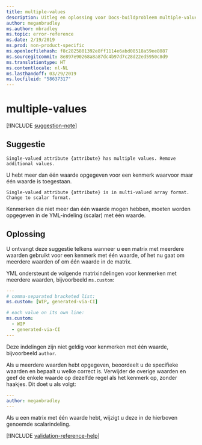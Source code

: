 ```yaml
---
title: multiple-values
description: Uitleg en oplossing voor Docs-buildprobleem multiple-values
author: meganbradley
ms.author: mbradley
ms.topic: error-reference
ms.date: 2/19/2019
ms.prod: non-product-specific
ms.openlocfilehash: f8c2825801392e8ff1114e6abd08518a59ee8087
ms.sourcegitcommit: 8e897e90268a8a87dc4b97d7c28d22ed5950c8d9
ms.translationtype: HT
ms.contentlocale: nl-NL
ms.lasthandoff: 03/29/2019
ms.locfileid: "58637317"
---
```

# <a name="multiple-values"></a>multiple-values

[!INCLUDE [suggestion-note](includes/suggestion-note.md)]

## <a name="suggestion"></a>Suggestie

`Single-valued attribute {attribute} has multiple values. Remove additional values.`

U hebt meer dan één waarde opgegeven voor een kenmerk waarvoor maar één waarde is toegestaan.

`Single-valued attribute {attribute} is in multi-valued array format. Change to scalar format.`

Kenmerken die niet meer dan één waarde mogen hebben, moeten worden opgegeven in de YML-indeling (scalar) met één waarde.

## <a name="resolution"></a>Oplossing

U ontvangt deze suggestie telkens wanneer u een matrix met meerdere waarden gebruikt voor een kenmerk met één waarde, of het nu gaat om meerdere waarden of om één waarde in de matrix.

YML ondersteunt de volgende matrixindelingen voor kenmerken met meerdere waarden, bijvoorbeeld `ms.custom`:

```yml
---
# comma-separated bracketed list:
ms.custom: [WIP, generated-via-CI]

# each value on its own line:
ms.custom:
  - WIP
  - generated-via-CI
---
```

Deze indelingen zijn niet geldig voor kenmerken met één waarde, bijvoorbeeld `author`.

Als u meerdere waarden hebt opgegeven, beoordeelt u de specifieke waarden en bepaalt u welke correct is. Verwijder de overige waarden en geef de enkele waarde op dezelfde regel als het kenmerk op, zonder haakjes. Dit doet u als volgt:

```yml
---
author: meganbradley
---
```

Als u een matrix met één waarde hebt, wijzigt u deze in de hierboven genoemde scalarindeling.

<!--make sure to add this file to your includes folder and verify the path-->
[!INCLUDE [validation-reference-help](includes/validation-reference-help.md)]
